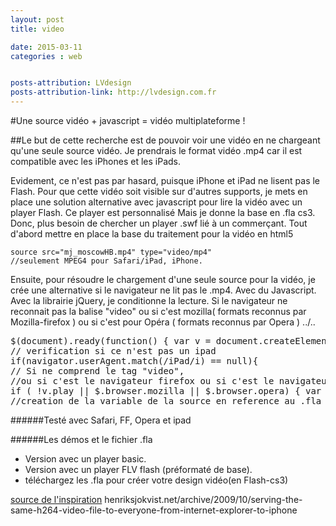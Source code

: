 ```yaml
---
layout: post
title: video

date: 2015-03-11
categories : web


posts-attribution: LVdesign
posts-attribution-link: http://lvdesign.com.fr
---
```


#Une source vidéo + javascript = vidéo multiplateforme !

##Le but de cette recherche est de pouvoir voir une vidéo en ne chargeant qu'une seule source vidéo.
Je prendrais le format vidéo .mp4 car il est compatible avec les iPhones et les iPads.




Evidement, ce n'est pas par hasard, puisque iPhone et iPad ne lisent pas le Flash.
Pour que cette vidéo soit visible sur d'autres supports, je mets en place une solution alternative avec javascript pour lire la vidéo avec un player Flash.
Ce player est personnalisé Mais je donne la base en .fla cs3. Donc, plus besoin de chercher un player .swf lié à un commerçant.
Tout d'abord mettre en place la base du traitement pour la vidéo en html5

```
source src="mj_moscowHB.mp4" type="video/mp4" 
//seulement MPEG4 pour Safari/iPad, iPhone.
```

Ensuite, pour résoudre le chargement d'une seule source pour la vidéo, je crée une alternative si le navigateur ne lit pas le .mp4. Avec du Javascript. Avec la librairie jQuery, je conditionne la lecture. 
Si le navigateur ne reconnait pas la balise "video" 
ou si c'est mozilla( formats reconnus par Mozilla-firefox ) 
ou si c'est pour Opéra ( formats reconnus par Opera )
../.. 

<pre>
$(document).ready(function() { var v = document.createElement("video"); // creation du tag video pour vérifier que le navigateur comprend ce tag 
// verification si ce n'est pas un ipad 
if(navigator.userAgent.match(/iPad/i) == null){
// Si ne comprend le tag "video", 
//ou si c'est le navigateur firefox ou si c'est le navigateur opera , alors direction lecteur Flash.
if ( !v.play || $.browser.mozilla || $.browser.opera) { var params = { allowfullscreen: "true", allowscriptaccess: "always" }; 
//creation de la variable de la source en reference au .fla var flashvars = { myFlashVar: "mj_moscowHB.mp4" }; swfobject.embedSWF("myVideotestFlashVar.swf", "demo-video-flash", "320", "240", "9.0.0", "expressInstall.swf", flashvars, params); } } });
</pre>

######Testé avec Safari, FF, Opera et ipad

######Les démos et le fichier .fla
* Version avec un player basic.
* Version avec un player FLV flash (préformaté de base).
* téléchargez les .fla pour créer votre design vidéo(en Flash-cs3)

[source de l'inspiration](http://henriksjokvist.net/archive/2009/10/serving-the-same-h264-video-file-to-everyone-from-internet-explorer-to-iphone") henriksjokvist.net/archive/2009/10/serving-the-same-h264-video-file-to-everyone-from-internet-explorer-to-iphone